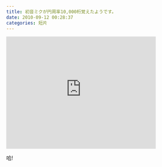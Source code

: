 ```yaml
---
title: 初音ミクが円周率10,000桁覚えたようです。 
date: 2010-09-12 00:28:37
categories: 短片
---
```


<embed height="300" loop="true" menu="true" play="true" pluginspage="http://www.macromedia.com/go/getflashplayer" src="http://www.youtube.com/v/eaMWEz-jaHE" type="application/x-shockwave-flash" width="400"></embed>

哈!